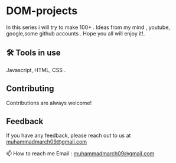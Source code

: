 # DOM-projects

In this series i will try to make 100+ . Ideas from my mind , youtube, google,some github accounts . Hope you all will enjoy it!.
## 🛠 Tools in use

Javascript, HTML, CSS .

## Contributing

Contributions are always welcome!

## Feedback

If you have any feedback, please reach out to us at muhammadmarch09@gmail.com


📫 How to reach me Email : muhammadmarch09@gmail.com